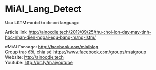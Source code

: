 # MiAI_Lang_Detect
Use LSTM model to detect language

Article link: http://ainoodle.tech/2019/09/25/thu-choi-lon-day-may-tinh-hoc-nhan-dien-ngoai-ngu-bang-mang-lstm/

#MìAI 
Fanpage: http://facebook.com/miaiblog<br>
Group trao đổi, chia sẻ: https://www.facebook.com/groups/miaigroup<br>
Website: http://ainoodle.tech<br>
Youtube: http://bit.ly/miaiyoutube<br>
